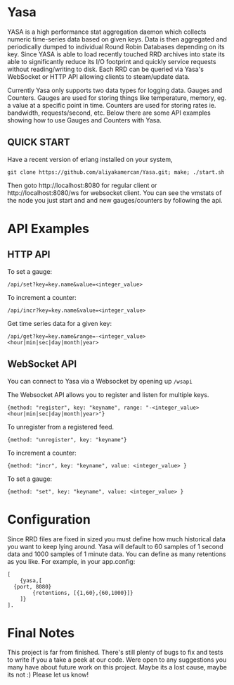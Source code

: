 Yasa
====

YASA is a high performance stat aggregation daemon which collects numeric time-series data based on given keys.
Data is then aggregated and periodically dumped to individual Round Robin Databases depending on its key.
Since YASA is able to load recently touched RRD archives into state its able to significantly reduce its I/O footprint
and quickly service requests without reading/writing to disk.
Each RRD can be queried via Yasa's WebSocket or HTTP API allowing clients to steam/update data.

Currently Yasa only supports two data types for logging data. Gauges and Counters. Gauges are used for
storing things like temperature, memory, eg. a value at a specific point in time. Counters are used for
storing rates ie. bandwidth, requests/second, etc. Below there are some API examples showing how to use
Gauges and Counters with Yasa.


QUICK START
-----------

Have a recent version of erlang installed on your system,
	
	git clone https://github.com/aliyakamercan/Yasa.git; make; ./start.sh

Then goto http://localhost:8080 for regular client or http://localhost:8080/ws for websocket client. You can see the vmstats of the node you just start and and new gauges/counters by following the api.

API Examples
============

HTTP API
--------

To set a gauge:

	/api/set?key=key.name&value=<integer_value>

To increment a counter:

	/api/incr?key=key.name&value=<integer_value>

Get time series data for a given key:

	/api/get?key=key.name&range=-<integer_value><hour|min|sec|day|month|year>


WebSocket API
-------------

You can connect to Yasa via a Websocket by opening up `/wsapi`

The Websocket API allows you to register and listen for multiple keys.

	{method: "register", key: "keyname", range: "-<integer_value><hour|min|sec|day|month|year>"}

To unregister from a registered feed.

	{method: "unregister", key: "keyname"}

To increment a counter:

	{method: "incr", key: "keyname", value: <integer_value> }

To set a gauge:

	{method: "set", key: "keyname", value: <integer_value> }

Configuration
=============

Since RRD files are fixed in sized you must define how much historical data you want to keep lying around.
Yasa will default to 60 samples of 1 second data and 1000 samples of 1 minute data. You can define as
many retentions as you like. For example, in your app.config:

	[
		{yasa,[
      {port, 8080}
			{retentions, [{1,60},{60,1000}]}
		]}
	].

Final Notes
===========

This project is far from finished. There's still plenty of bugs to fix and tests to write
if you a take a peek at our code. Were open to any suggestions you many have about future
work on this project. Maybe its a lost cause, maybe its not :) Please let us know!
